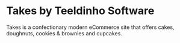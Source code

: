 # Takes by Teeldinho Software

Takes is a confectionary modern eCommerce site that offers cakes, doughnuts, cookies & brownies and cupcakes.
